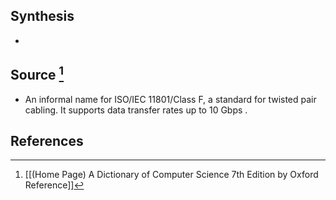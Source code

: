 ## Synthesis
- 
## Source [^1]
- An informal name for ISO/IEC 11801/Class F, a standard for twisted pair cabling. It supports data transfer rates up to 10 Gbps .
## References

[^1]: [[(Home Page) A Dictionary of Computer Science 7th Edition by Oxford Reference]]